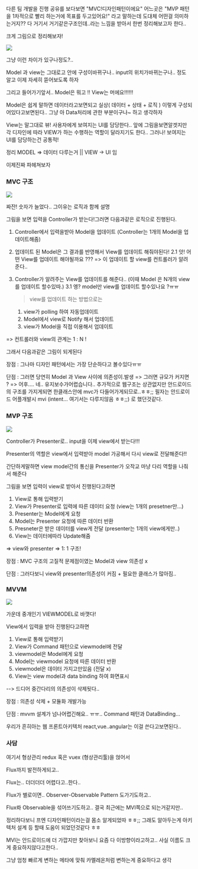 다른 팀 개발을 진행 공유를 보다보면 "MVC!디자인패턴이에요" 어느곳은 "MVP 패턴을 1차적으로 빨리 하는거에 목표를 두고있어요!"
라고 말하는데 도대체 어떤걸 의미하는거지?? 다 거기서 거기같은구조인데..라는 느낌을 받아서 한번 정리해보고자 한다..


크게 그림으로 정리해보자!

![](https://velog.velcdn.com/images/tekies09/post/3ec3b864-03ff-497f-adc1-cd3f483e3e8e/image.png)


그냥 이런 차이가 있구나정도?..

Model 과 view는 그대로고 안에 구성이바뀌구나.. input의 위치가바뀌는구나.. 정도 알고 이제 자세히 뜯어보도록 하자


그리고 들어가기앞서.. Model은 뭐고 !! View는 머에요!!!!!!

Model은 쉽게 말하면 데이터라고보면되고  실상( 데이터 + 상태 + 로직 ) 이렇게 구성되어있다고보면된다.. 
그냥 아 Data처리에 관한 부분이구나~ 하고 생각하자

View는 말그대로 뷰! 
사용자에게 보여지는 UI를 담당한다..  앞에 그림을보면알겟지만 각 디자인에 따라 VIEW가 하는 수행하는 역할이 달라지기도 한다..
그러나! 보여지는 UI를 담당하는건 공통적! 

정리 MODEL => 데이터 다루는거 || VIEW -> UI 임

이제진짜 파헤쳐보자


### MVC 구조


![](https://velog.velcdn.com/images/tekies09/post/87061305-758a-4139-84a0-6c804cacacb7/image.png)


짜잔! 숫자가 늘었다.. 그이유는 로직과 함께 설명 

그림을 보면 입력을 Controller가 받는다!그러면 다음과같은 로직으로 진행된다.

1. Controller에서 입력을받아 Model을 업데이트  (Controller는 1개의 Model을 업데이트해줌)

2. 업데이트 된 Model은 그 결과를 반영해서 View를 업데이트 해줘야된다!
	2.1 앗! 어떤 View를 업데이트 해야될까요 ??? => 이 업데이트 할 view를 컨트롤러가 알려준다..

3. Controller가 알려주는 View를 업데이트를 해준다.. (이때 Model 은 N개의 view를 업데이트 할수있따.)
	3.1 엥? model만 view를 업데이트 할수있나요 ?ㅠㅠ
    > view를 업데이트 하는 방법으로는 
    1. view가 polling 하여 자동업데이트
    2. Model에서 view로 Notify 해서 업데이트
    3. view가 Model을 직접 이용해서 업데이트

=> 컨트롤러와 view의 관계는 1 : N !


그래서 다음과같은 그림이 되게된다  

장점 : 그나마 디자인 패턴에서는 가장 단순하다고 볼수있다ㅠㅠ

단점 : 그러면 당연히 Model 과 View 사이에 의존성이.발생 => 그러면 규모가 커지면 ? => 어후.... 네.. 유지보수가어렵습니다..
추가적으로 웹구조는  상관없지만 안드로이드의 구조를 가지게되면 한클래스안에 mvc가 다들어가게되므로..ㅎㅎ;; 필자는 안드로이드 어플개발시 mvi (intent... 여기서는 다루지않음 ㅎㅎ;;) 로 했던것같다.


### MVP 구조

![](https://velog.velcdn.com/images/tekies09/post/af2087c0-7fdb-49f2-a048-55e31c27c1ab/image.png)



Controller가 Presenter로.. input을 이제 view에서 받는다!!! 

Presenter의 역할은 view에서 입력받아 model 가공해서 다시 view로 전달해준다!! 

간단하게말하면 view model간의 통신을 Presenter가 오작교 마냥 다리 역할을 나줘서 해준다


그림을 보면 입력이 view로 받아서 진행된다고하면

1. View로 통해 입력받기
2. View가 Presenter로 입력에 따른 데이터 요청  (view는 1개의 presetner만...)
3. Presenter는 Model에게 요청
4. Model는 Presenter 요청에 따른 데이터 반환
5. Presneter은 받은 데이터를 view게 전달 (presenter는 1개의 view에게만..)
6. View는 데이터에따라 Update해줌 

=> view와 presenter => 1: 1 구조!

장점 : MVC 구조의 고질적 문제점이였는 Model과 view 의존성 x

단점 : 그러다보니 view와 presenter의존성이 커짐 + 필요한 클래스가 많아짐.. 


### MVVM 
![](https://velog.velcdn.com/images/tekies09/post/d05fb8dc-cda7-4805-b329-636914c8478d/image.png)


가운데 중개인기 VIEWMODEL로 바꼇다! 

View에서 입력을 받아 진행된다고하면


1. View로 통해 입력받기
2. View가 Command 패턴으로 viewmodel에 전달
3. viewmodel은 Model에게 요청
4. Model는 viewmodel 요청에 따른 데이터 반환
5. viewmodel은 데이터 가지고만있음 (전달 x)
6. View는 view model과 data binding 하여 화면표시


--> 드디어 중간다리의 의존성이 삭제됫다..

장점 : 의존성 삭제 + 모듈화 개발가능

단점 : mvvm 설계가 넘나어렵긴해요.. ㅠㅠ.. Command 패턴과 DataBinding...

우리가 흔히아는 웹 프론트아키텍처 react,vue..angular는 이걸 쓴다고보면된다..


### 사담

여기서 형상관리 redux 혹은 vuex (형상관리툴)을 얹어서

Flux까지 발전하게되고.. 

Flux는.. 더더더더 어렵다고..한다.. 

Flux가 별로이면.. Observer-Observable Pattern 도가기도하고..

Flux롸 Observable을 섞어쓰기도하고.. 결국 최근에는 MVI쪽으로 되는거같지만..

정리하다보니 프엔 디자인패턴이라는걸 몸소 알게되었따 ㅎㅎ;; 그래도 알아두는게 아키텍처 설계 등 할때 도움이 되었던것같다 ㅎㅎ

MVI는 안드로이드에 더 가깝지만 찾아보니 요즘 다 이방향이라고하고.. 사실 이름도 크게 중요하지않다고한다..

그냥 엄청 빠르게 변하는 메타에 맞춰 카멜레온처럼 변하는게 중요하다고 생각 